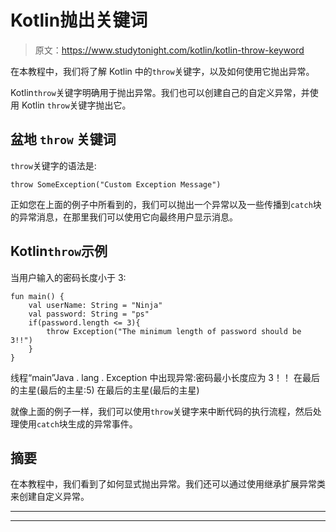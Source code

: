 # Kotlin抛出关键词

> 原文：<https://www.studytonight.com/kotlin/kotlin-throw-keyword>

在本教程中，我们将了解 Kotlin 中的`throw`关键字，以及如何使用它抛出异常。

Kotlin`throw`关键字明确用于抛出异常。我们也可以创建自己的自定义异常，并使用 Kotlin `throw`关键字抛出它。

## 盆地 `throw` 关键词

`throw`关键字的语法是:

```
throw SomeException("Custom Exception Message")
```

正如您在上面的例子中所看到的，我们可以抛出一个异常以及一些传播到`catch`块的异常消息，在那里我们可以使用它向最终用户显示消息。

## Kotlin`throw`示例

当用户输入的密码长度小于 3:

```
fun main() {
    val userName: String = "Ninja"
    val password: String = "ps"
    if(password.length <= 3){
        throw Exception("The minimum length of password should be 3!!")
    }
}
```

线程“main”Java . lang . Exception 中出现异常:密码最小长度应为 3！！
在最后的主星(最后的主星:5)
在最后的主星(最后的主星)

就像上面的例子一样，我们可以使用`throw`关键字来中断代码的执行流程，然后处理使用`catch`块生成的异常事件。

## 摘要

在本教程中，我们看到了如何显式抛出异常。我们还可以通过使用继承扩展异常类来创建自定义异常。

* * *

* * *